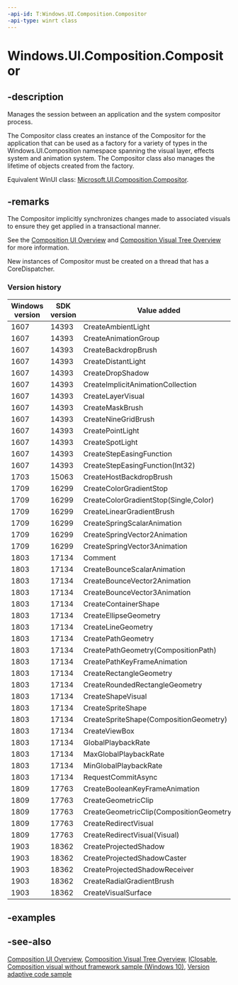 ```yaml
---
-api-id: T:Windows.UI.Composition.Compositor
-api-type: winrt class
---
```


<!-- Class syntax.
public class Compositor : Windows.Foundation.IClosable, Windows.UI.Composition.ICompositor, Windows.UI.Composition.ICompositor2, Windows.UI.Composition.ICompositor3, Windows.UI.Composition.ICompositor4
-->

# Windows.UI.Composition.Compositor

## -description

Manages the session between an application and the system compositor process.

The Compositor class creates an instance of the Compositor for the application that can be used as a factory for a variety of types in the Windows.UI.Composition namespace spanning the visual layer, effects system and animation system. The Compositor class also manages the lifetime of objects created from the factory.

Equivalent WinUI class: [Microsoft.UI.Composition.Compositor](/windows/winui/api/microsoft.ui.composition.compositor).

## -remarks

The Compositor implicitly synchronizes changes made to associated visuals to ensure they get applied in a transactional manner.

See the [Composition UI Overview](/windows/uwp/composition/visual-layer) and [Composition Visual Tree Overview](/windows/uwp/composition/composition-visual-tree) for more information.

New instances of Compositor must be created on a thread that has a CoreDispatcher.

### Version history

| Windows version | SDK version | Value added |
| -- | -- | -- |
| 1607 | 14393 | CreateAmbientLight |
| 1607 | 14393 | CreateAnimationGroup |
| 1607 | 14393 | CreateBackdropBrush |
| 1607 | 14393 | CreateDistantLight |
| 1607 | 14393 | CreateDropShadow |
| 1607 | 14393 | CreateImplicitAnimationCollection |
| 1607 | 14393 | CreateLayerVisual |
| 1607 | 14393 | CreateMaskBrush |
| 1607 | 14393 | CreateNineGridBrush |
| 1607 | 14393 | CreatePointLight |
| 1607 | 14393 | CreateSpotLight |
| 1607 | 14393 | CreateStepEasingFunction |
| 1607 | 14393 | CreateStepEasingFunction(Int32) |
| 1703 | 15063 | CreateHostBackdropBrush |
| 1709 | 16299 | CreateColorGradientStop |
| 1709 | 16299 | CreateColorGradientStop(Single,Color) |
| 1709 | 16299 | CreateLinearGradientBrush |
| 1709 | 16299 | CreateSpringScalarAnimation |
| 1709 | 16299 | CreateSpringVector2Animation |
| 1709 | 16299 | CreateSpringVector3Animation |
| 1803 | 17134 | Comment |
| 1803 | 17134 | CreateBounceScalarAnimation |
| 1803 | 17134 | CreateBounceVector2Animation |
| 1803 | 17134 | CreateBounceVector3Animation |
| 1803 | 17134 | CreateContainerShape |
| 1803 | 17134 | CreateEllipseGeometry |
| 1803 | 17134 | CreateLineGeometry |
| 1803 | 17134 | CreatePathGeometry |
| 1803 | 17134 | CreatePathGeometry(CompositionPath) |
| 1803 | 17134 | CreatePathKeyFrameAnimation |
| 1803 | 17134 | CreateRectangleGeometry |
| 1803 | 17134 | CreateRoundedRectangleGeometry |
| 1803 | 17134 | CreateShapeVisual |
| 1803 | 17134 | CreateSpriteShape |
| 1803 | 17134 | CreateSpriteShape(CompositionGeometry) |
| 1803 | 17134 | CreateViewBox |
| 1803 | 17134 | GlobalPlaybackRate |
| 1803 | 17134 | MaxGlobalPlaybackRate |
| 1803 | 17134 | MinGlobalPlaybackRate |
| 1803 | 17134 | RequestCommitAsync |
| 1809 | 17763 | CreateBooleanKeyFrameAnimation |
| 1809 | 17763 | CreateGeometricClip |
| 1809 | 17763 | CreateGeometricClip(CompositionGeometry) |
| 1809 | 17763 | CreateRedirectVisual |
| 1809 | 17763 | CreateRedirectVisual(Visual) |
| 1903 | 18362 | CreateProjectedShadow |
| 1903 | 18362 | CreateProjectedShadowCaster |
| 1903 | 18362 | CreateProjectedShadowReceiver |
| 1903 | 18362 | CreateRadialGradientBrush |
| 1903 | 18362 | CreateVisualSurface |

## -examples

## -see-also

[Composition UI Overview](/windows/uwp/composition/visual-layer), [Composition Visual Tree Overview](/windows/uwp/composition/composition-visual-tree), [IClosable](../windows.foundation/iclosable.md), [Composition visual without framework sample (Windows 10)](https://github.com/Microsoft/Windows-universal-samples/tree/master/Samples/CompositionVisual), [Version adaptive code sample](https://github.com/Microsoft/Windows-universal-samples/tree/master/Samples/VersionAdaptiveCode)
